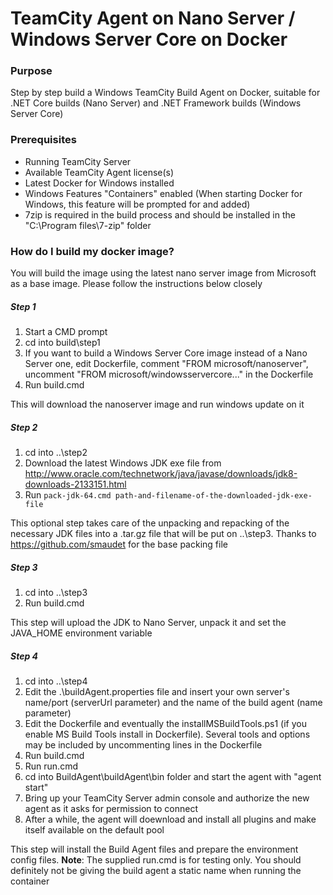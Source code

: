 # TeamCity Agent on Nano Server / Windows Server Core on Docker

### Purpose
Step by step build a Windows TeamCity Build Agent on Docker, suitable for .NET Core builds (Nano Server) and .NET Framework builds (Windows Server Core)

### Prerequisites
* Running TeamCity Server
* Available TeamCity Agent license(s)
* Latest Docker for Windows installed
* Windows Features "Containers" enabled (When starting Docker for Windows, this feature will be prompted for and added)
* 7zip is required in the build process and should be installed in the "C:\Program files\7-zip" folder

### How do I build my docker image?
You will build the image using the latest nano server image from Microsoft as a base image. Please follow the instructions below closely

##### Step 1
1. Start a CMD prompt
2. cd into build\step1
3. If you want to build a Windows Server Core image instead of a Nano Server one, edit Dockerfile, comment "FROM microsoft/nanoserver", uncomment "FROM microsoft/windowsservercore..." in the Dockerfile
4. Run build.cmd

This will download the nanoserver image and run windows update on it
##### Step 2
1. cd into ..\step2
2. Download the latest Windows JDK exe file from http://www.oracle.com/technetwork/java/javase/downloads/jdk8-downloads-2133151.html
3. Run ```pack-jdk-64.cmd path-and-filename-of-the-downloaded-jdk-exe-file```

This optional step takes care of the unpacking and repacking of the necessary JDK files into a .tar.gz file that will be put on ..\step3. Thanks to https://github.com/smaudet for the base packing file
##### Step 3
1. cd into ..\step3
2. Run build.cmd

This step will upload the JDK to Nano Server, unpack it and set the JAVA_HOME environment variable
##### Step 4
1. cd into ..\step4
2. Edit the .\buildAgent.properties file and insert your own server's name/port (serverUrl parameter) and the name of the build agent (name parameter)
3. Edit the Dockerfile and eventually the installMSBuildTools.ps1 (if you enable MS Build Tools install in Dockerfile). Several tools and options may be included by uncommenting lines in the Dockerfile
4. Run build.cmd
5. Run run.cmd
6. cd into BuildAgent\buildAgent\bin folder and start the agent with "agent start"
7. Bring up your TeamCity Server admin console and authorize the new agent as it asks for permission to connect
8. After a while, the agent will doewnload and install all plugins and make itself available on the default pool

This step will install the Build Agent files and prepare the environment config files. **Note**: The supplied run.cmd is for testing only. You should definitely not be giving the build agent a static name when running the container
